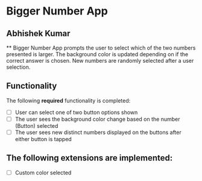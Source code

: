 # Bigger Number App
## Abhishek Kumar
** Bigger Number App prompts the user to select which of the two numbers presented is larger. The background color is updated depending on 
if the correct answer is chosen. New numbers are randomly selected after a user selection.

## Functionality
The following **required** functionality is completed:
* [ ] User can select one of two button options shown
* [ ] The user sees the background color change based on the number (Button) selected
* [ ] The user sees new distinct numbers displayed on the buttons after either button is tapped

## The following **extensions** are implemented:

* [ ] Custom color selected
